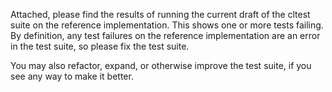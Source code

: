 Attached, please find the results of running the current draft of the cltest suite on the reference implementation. This shows one or more tests failing. By definition, any test failures on the reference implementation are an error in the test suite, so please fix the test suite.

You may also refactor, expand, or otherwise improve the test suite, if you see any way to make it better.
